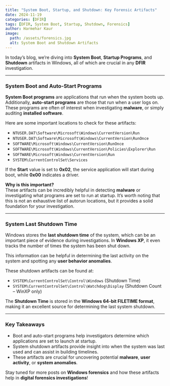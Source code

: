 ```yaml
---
title: "System Boot, Startup, and Shutdown: Key Forensic Artifacts"
date: 2024-11-19  
categories: [DFIR]  
tags: [DFIR, System Boot, Startup, Shutdown, Forensics]  
author: Harmehar Kaur  
image:  
  path: /assets/forensics.jpg 
  alt: System Boot and Shutdown Artifacts  
---
```


In today’s blog, we’re diving into **System Boot**, **Startup Programs**, and **Shutdown** artifacts in Windows, all of which are crucial in any **DFIR** investigation.

---

### System Boot and Auto-Start Programs

**System Boot programs** are applications that run when the system boots up. Additionally, **auto-start programs** are those that run when a user logs on. These programs are often of interest when investigating **malware**, or simply auditing **installed software**.

Here are some important locations to check for these artifacts:

- `NTUSER.DAT\Software\Microsoft\Windows\CurrentVersion\Run`
- `NTUSER.DAT\Software\Microsoft\Windows\CurrentVersion\RunOnce`
- `SOFTWARE\Microsoft\Windows\CurrentVersion\RunOnce`
- `SOFTWARE\Microsoft\Windows\CurrentVersion\Policies\Explorer\Run`
- `SOFTWARE\Microsoft\Windows\CurrentVersion\Run`
- `SYSTEM\CurrentControlSet\Services`

If the **Start** value is set to **0x02**, the service application will start during boot, while **0x00** indicates a driver.

**Why is this important?**  
These artifacts can be incredibly helpful in detecting **malware** or investigating what programs are set to run at startup. It’s worth noting that this is not an exhaustive list of autorun locations, but it provides a solid foundation for your investigation.

---

### System Last Shutdown Time

Windows stores the **last shutdown time** of the system, which can be an important piece of evidence during investigations. In **Windows XP**, it even tracks the number of times the system has been shut down.

This information can be helpful in determining the last activity on the system and spotting any **user behavior anomalies**.

These shutdown artifacts can be found at:

- `SYSTEM\CurrentControlSet\Control\Windows` (Shutdown Time)
- `SYSTEM\CurrentControlSet\Control\Watchdog\Display` (Shutdown Count – WinXP only)

The **Shutdown Time** is stored in the **Windows 64-bit FILETIME format**, making it an excellent source for determining the last system shutdown.

---

### Key Takeaways

- Boot and auto-start programs help investigators determine which applications are set to launch at startup.
- System shutdown artifacts provide insight into when the system was last used and can assist in building timelines.
- These artifacts are crucial for uncovering potential **malware**, **user activity**, or **system anomalies**.

Stay tuned for more posts on **Windows forensics** and how these artifacts help in **digital forensics investigations**!
